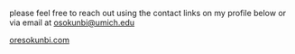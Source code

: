 please feel free to reach out using the contact links on my profile below or via email at [osokunbi@umich.edu](mailto:osokunbi@umich.edu)

[oresokunbi.com](/oresokunbi.com)
          
